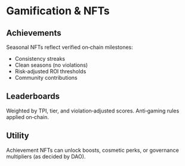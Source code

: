 # Gamification & NFTs

## Achievements
Seasonal NFTs reflect verified on‑chain milestones:
- Consistency streaks
- Clean seasons (no violations)
- Risk‑adjusted ROI thresholds
- Community contributions

## Leaderboards
Weighted by TPI, tier, and violation‑adjusted scores. Anti‑gaming rules applied on‑chain.

## Utility
Achievement NFTs can unlock boosts, cosmetic perks, or governance multipliers (as decided by DAO).
